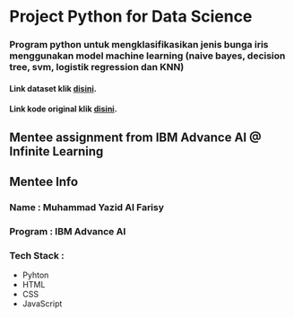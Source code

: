 # Project Python for Data Science 
### Program python untuk mengklasifikasikan jenis bunga iris menggunakan model machine learning (naive bayes, decision tree, svm, logistik regression dan KNN) 
#### Link dataset klik [disini](https://www.kaggle.com/datasets/arshid/iris-flower-dataset).
#### Link kode original klik [disini](https://www.kaggle.com/code/gauravahujaravenclaw/iris-dataset-analysis-and-machine-learning#Part-2---Data-Visualization).

## Mentee assignment from IBM Advance AI @ Infinite Learning
## Mentee Info

### Name : Muhammad Yazid Al Farisy
### Program : IBM Advance AI
### Tech Stack :
- Pyhton
- HTML
- CSS
- JavaScript
